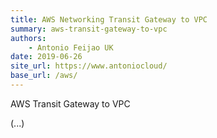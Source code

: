 ```yaml
---
title: AWS Networking Transit Gateway to VPC
summary: aws-transit-gateway-to-vpc
authors:
    - Antonio Feijao UK
date: 2019-06-26
site_url: https://www.antoniocloud/
base_url: /aws/
---
```


AWS Transit Gateway to VPC

(...)
